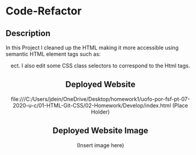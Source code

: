 # Code-Refactor
## Description
In this Project I cleaned up the HTML making it more accessible using semantic HTML element tags such as: 
<Header> 
<Section> 
<Article> 
<Aside> 
<Footer> ect. 
I also edit some CSS class selectors to correspond to the Html tags.

## Deployed Website
file:///C:/Users/jdein/OneDrive/Desktop/homework1/uofo-por-fsf-pt-07-2020-u-c/01-HTML-Git-CSS/02-Homework/Develop/index.html (Place Holder)
## Deployed Website Image
(Insert image here)
